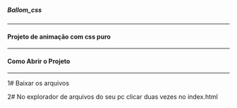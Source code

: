 ##### Ballom_css ####
-----------------------------------------------------------------------------------------------------------------------------------------------------------------------------------



#### Projeto de animação com css puro ####
-----------------------------------------------------------------------------------------------------------------------------------------------------------------------------------


#### Como Abrir o Projeto ####
-----------------------------------------------------------------------------------------------------------------------------------------------------------------------------------
1# Baixar os arquivos

2# No explorador de arquivos do seu pc clicar duas vezes no index.html

